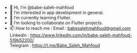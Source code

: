 - 👋 Hi, I’m @babe-saleh-mahfoud
- 👀 I’m interested in 
app development in general.
- 🌱 I’m currently learning Flutter.
- 💞️ I’m looking to collaborate on Flutter projects.
- 📫 How to reach me :
Email : babesalehmahfoud@gmail.com \
Linkedin : https://www.linkedin.com/in/babe-saleh-mahfoud-519b52200/  \
Telegram : https://t.me/Babe_Saleh_Mahfoud

<!---
babe-saleh-mahfoud/babe-saleh-mahfoud is a ✨ special ✨ repository because its `README.md` (this file) appears on your GitHub profile.
You can click the Preview link to take a look at your changes.
--->

